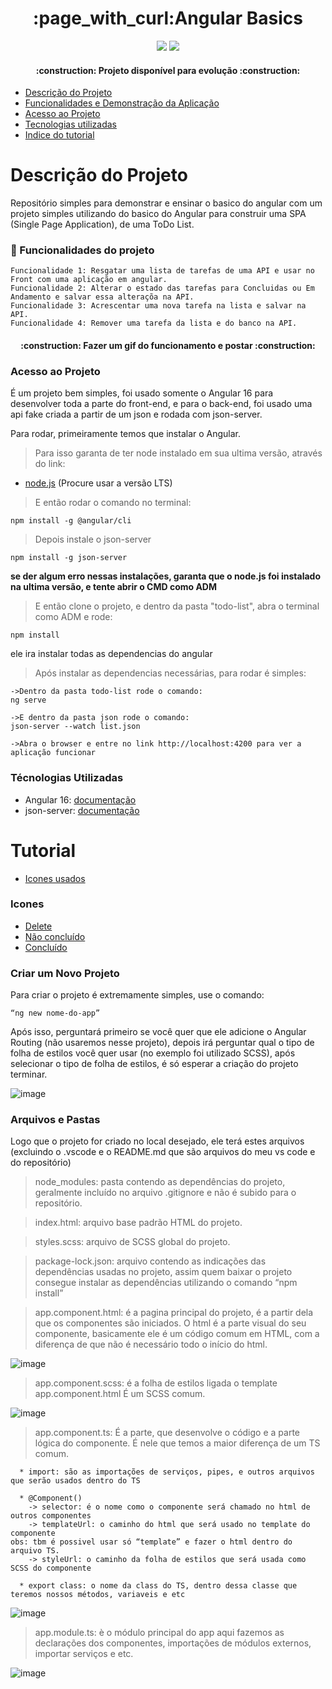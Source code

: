<h1 align="center">:page_with_curl:Angular Basics</h1>

<p align="center">
  <img src="http://img.shields.io/static/v1?label=STATUS&message=EM%20DESENVOLVIMENTO&color=GREEN&style=for-the-badge"/>
  <img src="https://img.shields.io/github/stars/camilafernanda?style=social"/>
</p>

<h4 align="center"> 
    :construction:  Projeto disponível para evolução  :construction:
</h4>

* [Descrição do Projeto](#descrição-do-projeto)
* [Funcionalidades e Demonstração da Aplicação](#funcionalidades-e-demonstração-da-aplicação)
* [Acesso ao Projeto](#acesso-ao-projeto)
* [Tecnologias utilizadas](#tecnologias-utilizadas)
* [Indice do tutorial](#indice-tutorial)

<h1 id="descrição-do-projeto">Descrição do Projeto</h1>

<p align="left">
  Repositório simples para demonstrar e ensinar o basico do angular com um projeto simples utilizando do basico do Angular para construir uma SPA (Single Page Application), de uma ToDo List.
</p>

<h3 id="funcionalidades-e-demonstração-da-aplicação">🔨 Funcionalidades do projeto</h3>

    Funcionalidade 1: Resgatar uma lista de tarefas de uma API e usar no Front com uma aplicação em angular.
    Funcionalidade 2: Alterar o estado das tarefas para Concluidas ou Em Andamento e salvar essa alteraçõa na API.
    Funcionalidade 3: Acrescentar uma nova tarefa na lista e salvar na API.
    Funcionalidade 4: Remover uma tarefa da lista e do banco na API.
    
<h4 align="center"> 
  :construction:  Fazer um gif do funcionamento e postar  :construction:
</h4>

<h3 id="acesso-ao-projeto">Acesso ao Projeto</h3> 
<p>É um projeto bem simples, foi usado somente o Angular 16 para desenvolver toda a parte do front-end, e para o back-end, foi usado uma api fake criada a partir de um json e rodada com json-server.</p>
<p>Para rodar, primeiramente temos que instalar o Angular.</p>

>Para isso garanta de ter  node instalado em sua ultima versão, através do link:
* [node.js](https://nodejs.org/en) (Procure usar a versão LTS)
  
>E então rodar o comando no terminal:
```
npm install -g @angular/cli
```

>Depois instale o json-server

```
npm install -g json-server
```

**se der algum erro nessas instalações, garanta que o node.js foi instalado na ultima versão, e tente abrir o CMD como ADM**

>E então clone o projeto, e dentro da pasta "todo-list", abra o terminal como ADM e rode:
```
npm install
```
ele ira instalar todas as dependencias  do angular

>Após instalar as dependencias necessárias, para rodar é simples:
```
->Dentro da pasta todo-list rode o comando:
ng serve

->E dentro da pasta json rode o comando:
json-server --watch list.json

->Abra o browser e entre no link http://localhost:4200 para ver a aplicação funcionar
```

<h3 id="tecnologias-utilizadas">Técnologias Utilizadas</h3>

* Angular 16: [documentação](https://angular.io/docs)
* json-server: [documentação](https://www.npmjs.com/package/json-server#getting-started)


<h1 id="indice-tutorial">Tutorial</h1>
  
* [Icones usados](#icones)

<h3 id="icones">Icones</h3>

* [Delete](https://www.flaticon.com/br/icone-gratis/remover-do-carrinho_6815040)
* [Não concluído](https://www.flaticon.com/br/icone-gratis/cancelar_190406?term=cancel&page=1&position=5&origin=search&related_id=190406)
* [Concluído](https://www.flaticon.com/br/icone-gratis/verificado_169780?term=sucesso&page=1&position=3&origin=search&related_id=169780)

<h3 id="criar-novo-projeto">Criar um Novo Projeto</h3>
<p>Para criar o projeto é extremamente simples, use o comando:
  
```
“ng new nome-do-app”
```

Após isso, perguntará primeiro se você quer que ele adicione o Angular Routing (não usaremos nesse projeto), depois irá perguntar qual o tipo de folha de estilos você quer usar (no exemplo foi utilizado SCSS), após selecionar o tipo de folha de estilos, é só esperar a criação do projeto terminar.</p>

![image](https://github.com/Lucas-S-Canno/Angular-Basics/assets/56321276/3864e1d7-55bc-416a-bd52-787622d47425)


<h3 id="folder-and-files">Arquivos e Pastas</h3>
<p>Logo que o projeto for criado no local desejado, ele terá estes arquivos (excluindo o .vscode e o README.md que são arquivos do meu vs code e do repositório)</p>

> node_modules: pasta contendo as dependências do projeto, geralmente incluído no arquivo .gitignore e não é subido para o repositório.

> index.html: arquivo base  padrão HTML do projeto.

> styles.scss: arquivo de SCSS global do projeto.

> package-lock.json: arquivo contendo as indicações das dependências usadas no projeto, assim quem baixar o projeto consegue instalar as dependências utilizando o comando “npm install”

> app.component.html: é a pagina principal do projeto, é a partir dela que os componentes são iniciados.
O html é a parte visual do seu componente, basicamente ele é um código comum  em HTML, com a diferença de que não é necessário todo o início do html.

![image](https://github.com/Lucas-S-Canno/Angular-Basics/assets/56321276/554b369c-0071-4113-9826-415bc9e1c177)

> app.component.scss: é a folha de estilos ligada o template app.component.html
É um SCSS comum.

![image](https://github.com/Lucas-S-Canno/Angular-Basics/assets/56321276/4a2a053b-3757-49ed-9b8d-a60fb80da9fe)

> app.component.ts: É a parte, que desenvolve o código e a parte lógica do componente.
É nele que temos a maior diferença de um TS comum.
```
  * import: são as importações de serviços, pipes, e outros arquivos que serão usados dentro do TS

  * @Component()
    -> selector: é o nome como o componente será chamado no html de outros componentes
    -> templateUrl: o caminho do html que será usado no template do componente 
obs: tbm é possivel usar só “template” e fazer o html dentro do arquivo TS.
    -> styleUrl: o caminho da folha de estilos que será usada como SCSS do componente

  * export class: o nome da class do TS, dentro dessa classe que teremos nossos métodos, variaveis e etc
```

![image](https://github.com/Lucas-S-Canno/Angular-Basics/assets/56321276/2d5fbdc7-6e60-4fbd-92cd-174114f7b79a)

>app.module.ts: è o módulo principal do app aqui fazemos as declarações dos componentes, importações de módulos externos, importar serviços e etc.

![image](https://github.com/Lucas-S-Canno/Angular-Basics/assets/56321276/8fdbdd07-36db-46eb-af46-bb0f10ecde11)


